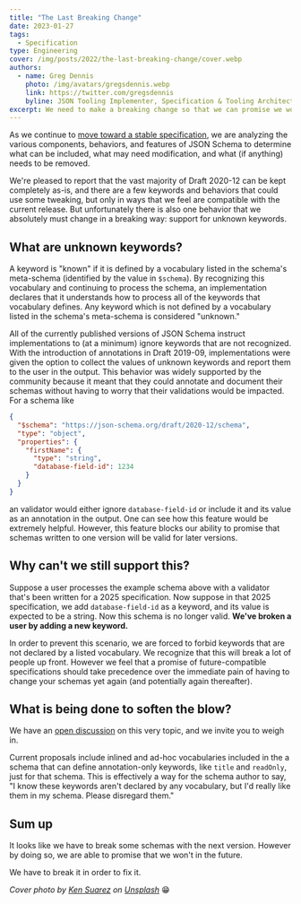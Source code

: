 ```yaml
---
title: "The Last Breaking Change"
date: 2023-01-27
tags:
  - Specification
type: Engineering
cover: /img/posts/2022/the-last-breaking-change/cover.webp
authors:
  - name: Greg Dennis
    photo: /img/avatars/gregsdennis.webp
    link: https://twitter.com/gregsdennis
    byline: JSON Tooling Implementer, Specification & Tooling Architect @Postman
excerpt: We need to make a breaking change so that we can promise we won't again.
---
```


As we continue to [move toward a stable specification](https://json-schema.org/blog/posts/future-of-json-schema), we are analyzing the various components, behaviors, and features of JSON Schema to determine what can be included, what may need modification, and what (if anything) needs to be removed.

We're pleased to report that the vast majority of Draft 2020-12 can be kept completely as-is, and there are a few keywords and behaviors that could use some tweaking, but only in ways that we feel are compatible with the current release.  But unfortunately there is also one behavior that we absolutely must change in a breaking way: support for unknown keywords.

## What are unknown keywords?

A keyword is "known" if it is defined by a vocabulary listed in the schema's meta-schema (identified by the value in `$schema`).  By recognizing this vocabulary and continuing to process the schema, an implementation declares that it understands how to process all of the keywords that vocabulary defines.  Any keyword which is not defined by a vocabulary listed in the schema's meta-schema is considered "unknown."

All of the currently published versions of JSON Schema instruct implementations to (at a minimum) ignore keywords that are not recognized.  With the introduction of annotations in Draft 2019-09, implementations were given the option to collect the values of unknown keywords and report them to the user in the output.  This behavior was widely supported by the community because it meant that they could annotate and document their schemas without having to worry that their validations would be impacted.  For a schema like

```json
{
  "$schema": "https://json-schema.org/draft/2020-12/schema",
  "type": "object",
  "properties": {
    "firstName": {
      "type": "string",
      "database-field-id": 1234
    }
  }
}
```

an validator would either ignore `database-field-id` or include it and its value as an annotation in the output.  One can see how this feature would be extremely helpful.  However, this feature blocks our ability to promise that schemas written to one version will be valid for later versions.

## Why can't we still support this?

Suppose a user processes the example schema above with a validator that's been written for a 2025 specification.  Now suppose in that 2025 specification, we add `database-field-id` as a keyword, and its value is expected to be a string.  Now this schema is no longer valid.  **We've broken a user by adding a new keyword.**

In order to prevent this scenario, we are forced to forbid keywords that are not declared by a listed vocabulary.  We recognize that this will break a lot of people up front.  However we feel that a promise of future-compatible specifications should take precedence over the immediate pain of having to change your schemas yet again (and potentially again thereafter).

## What is being done to soften the blow?

We have an [open discussion](https://github.com/orgs/json-schema-org/discussions/241) on this very topic, and we invite you to weigh in.

Current proposals include inlined and ad-hoc vocabularies included in the a schema that can define annotation-only keywords, like `title` and `readOnly`, just for that schema.  This is effectively a way for the schema author to say, "I know these keywords aren't declared by any vocabulary, but I'd really like them in my schema.  Please disregard them."

## Sum up

It looks like we have to break some schemas with the next version.  However by doing so, we are able to promise that we won't in the future.

We have to break it in order to fix it.

_Cover photo by [Ken Suarez](https://unsplash.com/@kensuarez) on [Unsplash](https://unsplash.com/photos/4IxPVkFGJGI)_ 😁
